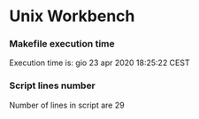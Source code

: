 # Unix Workbench

### Makefile execution time
Execution time is: gio 23 apr 2020 18:25:22 CEST

### Script lines number
Number of lines in script are 29
